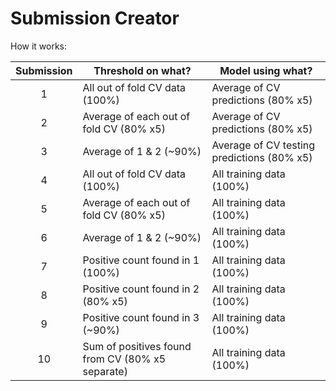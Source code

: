 # Submission Creator

How it works:

| Submission | Threshold on what? | Model using what? |
| :-: | --- | --- |
| 1 | All out of fold CV data (100%) | Average of CV predictions (80% x5) |
| 2 | Average of each out of fold CV (80% x5) | Average of CV predictions (80% x5) |
| 3 | Average of 1 & 2 (~90%) | Average of CV testing predictions (80% x5) |
| 4 | All out of fold CV data (100%) | All training data (100%) |
| 5 | Average of each out of fold CV (80% x5) | All training data (100%) |
| 6 | Average of 1 & 2 (~90%) | All training data (100%) |
| 7 | Positive count found in 1 (100%) | All training data (100%) |
| 8 | Positive count found in 2 (80% x5) | All training data (100%) |
| 9 | Positive count found in 3 (~90%) | All training data (100%) |
| 10 | Sum of positives found from CV (80% x5 separate) | All training data (100%) |
